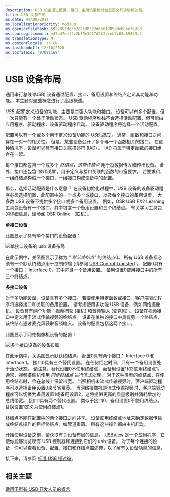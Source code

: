 ```yaml
---
description: USB 设备通过配置、接口、备用设置和终结点定义其功能和功能。
title: USB 设备布局
ms.date: 04/20/2017
ms.localizationpriority: medium
ms.openlocfilehash: 59528573cce2c2c983d2dde6f209bde08befe78d
ms.sourcegitcommit: e47bd7eef2c2b89e3417d7f2dceb7c03d894f3c3
ms.translationtype: MT
ms.contentlocale: zh-CN
ms.lasthandoff: 12/10/2020
ms.locfileid: "97091168"
---
```

# <a name="usb-device-layout"></a>USB 设备布局


通用串行总线 (USB) 设备通过配置、接口、备用设置和终结点定义其功能和功能。 本主题对这些概念进行了高级概述。

*USB 配置* 定义设备的功能，主要是其强大功能和接口。 设备可以有多个配置，但一次只能有一个处于活动状态。 USB 驱动程序堆栈不会选择活动配置，但可能由应用程序、驱动程序、设备驱动程序启动。 设备驱动程序将选择一个活动配置。

配置可以有一个或多个用于定义设备功能的 *USB 接口* 。 通常，函数和接口之间存在一对一的相关性。 但是，某些设备公开了多个与一个函数相关的接口。 在这种情况下，设备可以具有接口关联描述符 (IAD) 。 IAD 将属于特定函数的接口组合在一起。

每个接口都包含一个或多个 *终结点，这些终结点* 用于将数据传入和传出设备。 此外，接口还包含 *替代设置* ，用于定义与接口关联的函数的带宽要求。 若要求和，一组终结点构成一个接口，一组接口构成设备中的配置。

那么，选择活动配置是什么意思？ 在设备初始化过程中，USB 设备的设备驱动程序必须选择配置、此配置中的一个或多个或接口，以及每个接口的备用设置。 大多数 USB 设备不提供多个接口或多个备用设置。 例如，OSR USB FX2 Learning 工具包设备有一个接口，其中包含一个备用设置和三个终结点。 有关学习工具包的详细信息，请参阅 [OSR Online （联机](https://www.osronline.com/)）。

**单接口设备**

此图显示了具有单个接口的设备配置：

![单接口设备的 usb 设备布局](images/device-layout-single.png)

在此示例中，关系图显示了称为 " *默认终结点*" 的终结点0。 所有 USB 设备都必须有一个默认终结点用于控制传输 (请参阅 [USB Control Transfer](usb-control-transfer.md)) 。 配置0具有一个接口： Interface 0，其中包含一个备用设置。 备用设置0使用接口中的所有三个终结点。

**多接口设备**

对于多功能设备，设备具有多个接口。 若要使用特定函数或接口，客户端驱动程序将选择接口和关联的备用设置。 请考虑使用多功能 USB 设备，例如网络摄像机。 设备具有两个功能：视频捕获 (相机) 和音频输入 (麦克风) 。 设备在视频接口中定义用于流式传输视频的终结点。 设备在单独的接口中具有另一个终结点，该终结点通过麦克风获取音频输入。 设备的配置包括这两个接口。

此图显示了网络摄像机设备的配置：

![多个接口设备的设备布局](images/device-descriptors-multi.png)

在此示例中，关系图显示默认终结点。 配置0具有两个接口： Interface 0 和 Interface 1。 接口0具有三个替代设置。 在任何给定时间，只有一个备用设置处于活动状态。 请注意，替代设置0不使用终结点，而备用设置1和2使用终结点1。 通常，视频摄像机使用 *同步终结点* 进行流式处理。 对于这种类型的终结点，在使用终结点时，会在总线上保留带宽。 当照相机未流式传输视频时，客户端驱动程序可以选择备用设置0来节省带宽。 当网络摄像机是流式传输视频时，客户端驱动程序可以切换为备用设置1或备用设置2，这将提供更高的质量级别并消耗增加的总线带宽。 接口1具有两个替代设置。 类似于接口0，备用设置0不使用终结点。 替换设置1定义为使用终结点1。

终结点不能在配置中的两个接口之间共享。 设备使用终结点地址来确定数据传输或终结点操作的目标终结点，如管道重置。 所有这些操作都由主机启动。

开始使用设备之前，请获取有关设备布局的信息。 [USBView](/windows-hardware/drivers/debugger/usbview) 是一个应用程序，它使你能够浏览所有 USB 控制器和连接到它们的 usb 设备。 对于每个连接的设备，你可以查看设备、配置、接口和终结点描述符，以了解有关设备功能的信息。

接下来，请参阅 [标准 USB 描述符](standard-usb-descriptors.md)。

## <a name="related-topics"></a>相关主题
[适用于所有 USB 开发人员的概念](usb-concepts-for-all-developers.md)